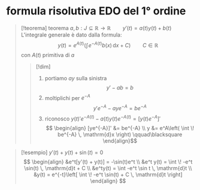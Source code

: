 # formula risolutiva EDO del 1° ordine
>[!teorema] teorema
>$a,b : J \subseteq \mathbb{R} \to \mathbb{R}\qquad y'(t) = a(t)y(t)+b(t)$
>L'integrale generale è dato dalla formula:
> $$ y(t) = e^{A(t)}\left(\int \! e^{-A(t)}b(x) \, \mathrm{d}x + C\right)\qquad C \in \mathbb{R} $$
con $A(t)$ primitiva di $a$
>
>>[!dim]
>>1. portiamo $ay$ sulla sinistra
>>$$y' - ab = b$$
>>2. moltiplichi per $e^{-A}$
>> $$ y'e^{-A} - aye^{-A} = be^{-A} $$
>>3. riconosco $y(t)'e^{-A(t)}-a(t)y(t)e^{-A(t)} = [y(t)e^{-A}]'$
>> $$ \begin{align}
>>[ye^{-A}]' &= be^{-A}  \\
>>y &= e^A\left( \int \! be^{-A} \, \mathrm{d}x  \right) \qquad\blacksquare
\end{align}$$



>[!esempio]
>$y'(t) + y(t) + \sin(t) = 0$
> $$ \begin{align}
> &e^t[y'(t) + y(t)] = -\sin(t)e^t \\
> &e^t y(t) = \int \! -e^t \sin(t) \, \mathrm{d}t + C  \\
>&e^ty(t) = \int -e^t \sin t \, \mathrm{d}t  \\
>&y(t) = e^{-t}\left[ \int \! -e^t \sin(t) + C \, \mathrm{d}t  \right]
>\end{align} $$

